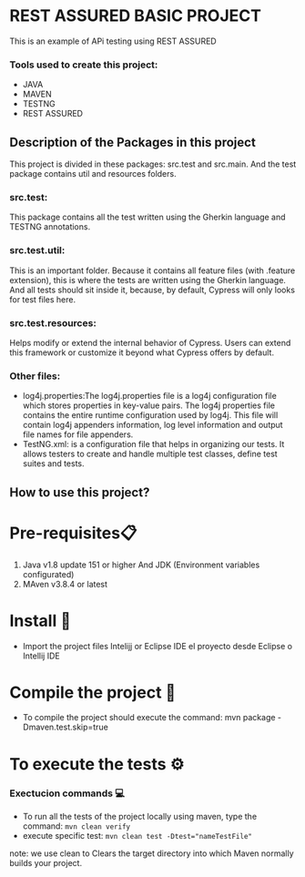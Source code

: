 # REST ASSURED BASIC PROJECT

This is an example of APi testing  using REST ASSURED 

### Tools used to create this project:

-  JAVA
-  MAVEN
-  TESTNG
-  REST ASSURED

## Description of the Packages in this project

This project is divided in these packages: src.test and  src.main. And the test package contains util and resources folders.

### src.test:

This package contains all the test  written using the Gherkin language and TESTNG annotations.

### src.test.util:

This is an important folder. Because it contains all feature files (with .feature extension), this is where the tests are written using the Gherkin language. And all tests should sit inside it, because, by default, Cypress will only looks for test files here.

### src.test.resources:

Helps modify or extend the internal behavior of Cypress. Users can extend this framework or customize it beyond what Cypress offers by default.


### Other files:

-   log4j.properties:The log4j.properties file is a log4j configuration file which stores properties in key-value pairs. The log4j properties file contains the entire runtime configuration used by log4j. This file will contain log4j appenders information, log level information and output file names for file appenders.
-   TestNG.xml: is a configuration file that helps in organizing our tests. It allows testers to create and handle multiple test classes, define test suites and tests.
## How to use this project?


# Pre-requisites📋
1. Java v1.8 update 151 or higher And JDK (Environment variables configurated)
2. MAven v3.8.4 or latest

# Install 🔧
- Import the project files Intelijj or Eclipse IDE el proyecto desde Eclipse o Intellij IDE 

# Compile the project 🔨
- To compile the project should execute the command: mvn package -Dmaven.test.skip=true	

# To execute the tests ⚙️

### Exectucion commands 💻

- To run all the tests of the project locally using maven, type the command: `mvn clean verify`
- execute specific test: `mvn clean test -Dtest="nameTestFile"`

note: we use clean to Clears the target directory into which Maven normally builds your project.

